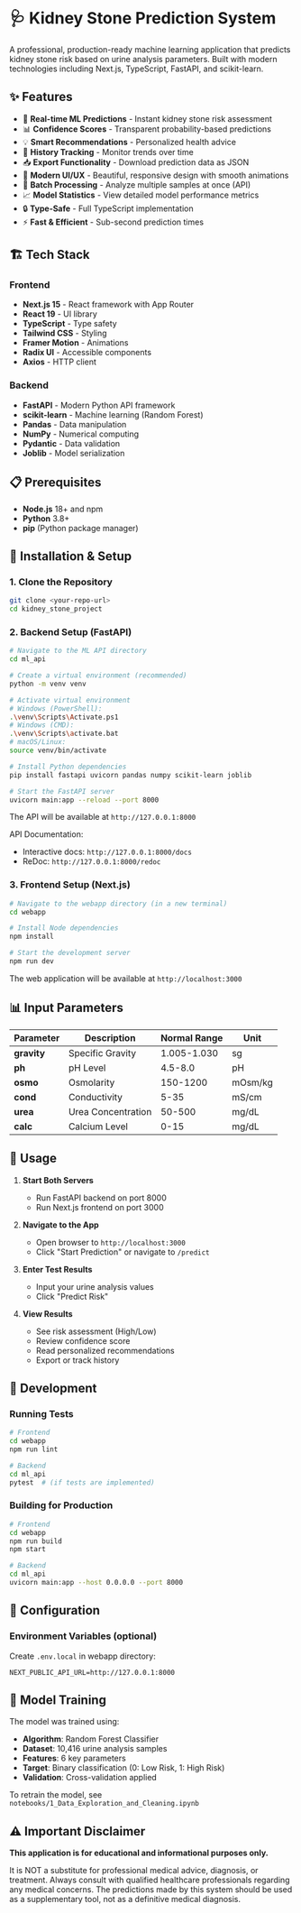 # 🩺 Kidney Stone Prediction System

A professional, production-ready machine learning application that predicts kidney stone risk based on urine analysis parameters. Built with modern technologies including Next.js, TypeScript, FastAPI, and scikit-learn.

## ✨ Features

- 🚀 **Real-time ML Predictions** - Instant kidney stone risk assessment
- 📊 **Confidence Scores** - Transparent probability-based predictions
- 💡 **Smart Recommendations** - Personalized health advice
- 📜 **History Tracking** - Monitor trends over time
- 📥 **Export Functionality** - Download prediction data as JSON
- 🎨 **Modern UI/UX** - Beautiful, responsive design with smooth animations
- 🔄 **Batch Processing** - Analyze multiple samples at once (API)
- 📈 **Model Statistics** - View detailed model performance metrics
- 🔒 **Type-Safe** - Full TypeScript implementation
- ⚡ **Fast & Efficient** - Sub-second prediction times

## 🏗️ Tech Stack

### Frontend
- **Next.js 15** - React framework with App Router
- **React 19** - UI library
- **TypeScript** - Type safety
- **Tailwind CSS** - Styling
- **Framer Motion** - Animations
- **Radix UI** - Accessible components
- **Axios** - HTTP client

### Backend
- **FastAPI** - Modern Python API framework
- **scikit-learn** - Machine learning (Random Forest)
- **Pandas** - Data manipulation
- **NumPy** - Numerical computing
- **Pydantic** - Data validation
- **Joblib** - Model serialization

## 📋 Prerequisites

- **Node.js** 18+ and npm
- **Python** 3.8+
- **pip** (Python package manager)

## 🚀 Installation & Setup

### 1. Clone the Repository

```bash
git clone <your-repo-url>
cd kidney_stone_project
```

### 2. Backend Setup (FastAPI)

```bash
# Navigate to the ML API directory
cd ml_api

# Create a virtual environment (recommended)
python -m venv venv

# Activate virtual environment
# Windows (PowerShell):
.\venv\Scripts\Activate.ps1
# Windows (CMD):
.\venv\Scripts\activate.bat
# macOS/Linux:
source venv/bin/activate

# Install Python dependencies
pip install fastapi uvicorn pandas numpy scikit-learn joblib

# Start the FastAPI server
uvicorn main:app --reload --port 8000
```

The API will be available at `http://127.0.0.1:8000`

API Documentation:
- Interactive docs: `http://127.0.0.1:8000/docs`
- ReDoc: `http://127.0.0.1:8000/redoc`

### 3. Frontend Setup (Next.js)

```bash
# Navigate to the webapp directory (in a new terminal)
cd webapp

# Install Node dependencies
npm install

# Start the development server
npm run dev
```

The web application will be available at `http://localhost:3000`




## 📊 Input Parameters

| Parameter | Description | Normal Range | Unit |
|-----------|-------------|--------------|------|
| **gravity** | Specific Gravity | 1.005-1.030 | sg |
| **ph** | pH Level | 4.5-8.0 | pH |
| **osmo** | Osmolarity | 150-1200 | mOsm/kg |
| **cond** | Conductivity | 5-35 | mS/cm |
| **urea** | Urea Concentration | 50-500 | mg/dL |
| **calc** | Calcium Level | 0-15 | mg/dL |

## 🎯 Usage

1. **Start Both Servers**
   - Run FastAPI backend on port 8000
   - Run Next.js frontend on port 3000

2. **Navigate to the App**
   - Open browser to `http://localhost:3000`
   - Click "Start Prediction" or navigate to `/predict`

3. **Enter Test Results**
   - Input your urine analysis values
   - Click "Predict Risk"

4. **View Results**
   - See risk assessment (High/Low)
   - Review confidence score
   - Read personalized recommendations
   - Export or track history

## 🧪 Development

### Running Tests
```bash
# Frontend
cd webapp
npm run lint

# Backend
cd ml_api
pytest  # (if tests are implemented)
```

### Building for Production

```bash
# Frontend
cd webapp
npm run build
npm start

# Backend
cd ml_api
uvicorn main:app --host 0.0.0.0 --port 8000
```

## 🔧 Configuration

### Environment Variables (optional)

Create `.env.local` in webapp directory:
```env
NEXT_PUBLIC_API_URL=http://127.0.0.1:8000
```

## 📝 Model Training

The model was trained using:
- **Algorithm**: Random Forest Classifier
- **Dataset**: 10,416 urine analysis samples
- **Features**: 6 key parameters
- **Target**: Binary classification (0: Low Risk, 1: High Risk)
- **Validation**: Cross-validation applied

To retrain the model, see `notebooks/1_Data_Exploration_and_Cleaning.ipynb`

## ⚠️ Important Disclaimer

**This application is for educational and informational purposes only.**

It is NOT a substitute for professional medical advice, diagnosis, or treatment. Always consult with qualified healthcare professionals regarding any medical concerns. The predictions made by this system should be used as a supplementary tool, not as a definitive medical diagnosis.







